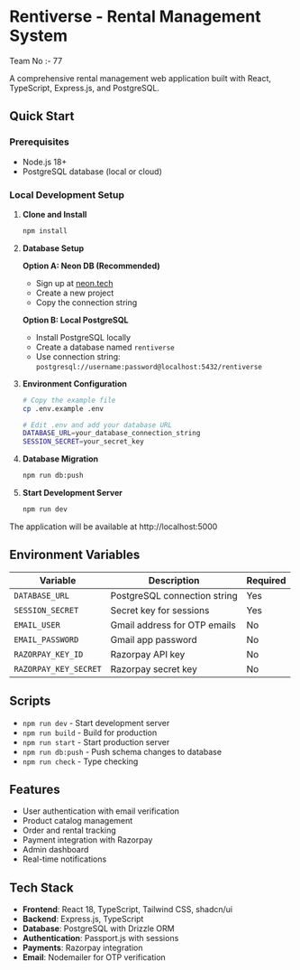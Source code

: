 # Rentiverse - Rental Management System

Team No :- 77

A comprehensive rental management web application built with React, TypeScript, Express.js, and PostgreSQL.

## Quick Start

### Prerequisites
- Node.js 18+ 
- PostgreSQL database (local or cloud)

### Local Development Setup

1. **Clone and Install**
   ```bash
   npm install
   ```

2. **Database Setup**
   
   **Option A: Neon DB (Recommended)**
   - Sign up at [neon.tech](https://neon.tech)
   - Create a new project
   - Copy the connection string
   
   **Option B: Local PostgreSQL**
   - Install PostgreSQL locally
   - Create a database named `rentiverse`
   - Use connection string: `postgresql://username:password@localhost:5432/rentiverse`

3. **Environment Configuration**
   ```bash
   # Copy the example file
   cp .env.example .env
   
   # Edit .env and add your database URL
   DATABASE_URL=your_database_connection_string
   SESSION_SECRET=your_secret_key
   ```

4. **Database Migration**
   ```bash
   npm run db:push
   ```

5. **Start Development Server**
   ```bash
   npm run dev
   ```

The application will be available at http://localhost:5000

## Environment Variables

| Variable | Description | Required |
|----------|-------------|----------|
| `DATABASE_URL` | PostgreSQL connection string | Yes |
| `SESSION_SECRET` | Secret key for sessions | Yes |
| `EMAIL_USER` | Gmail address for OTP emails | No |
| `EMAIL_PASSWORD` | Gmail app password | No |
| `RAZORPAY_KEY_ID` | Razorpay API key | No |
| `RAZORPAY_KEY_SECRET` | Razorpay secret key | No |

## Scripts

- `npm run dev` - Start development server
- `npm run build` - Build for production
- `npm run start` - Start production server
- `npm run db:push` - Push schema changes to database
- `npm run check` - Type checking

## Features

- User authentication with email verification
- Product catalog management
- Order and rental tracking
- Payment integration with Razorpay
- Admin dashboard
- Real-time notifications

## Tech Stack

- **Frontend**: React 18, TypeScript, Tailwind CSS, shadcn/ui
- **Backend**: Express.js, TypeScript
- **Database**: PostgreSQL with Drizzle ORM
- **Authentication**: Passport.js with sessions
- **Payments**: Razorpay integration
- **Email**: Nodemailer for OTP verification
